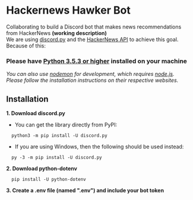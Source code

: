 # Hackernews Hawker Bot

Collaborating to build a Discord bot that makes news recommendations from HackerNews **(working description)**  
We are using [discord.py](https://discordpy.readthedocs.io/en/latest/index.html) and the [HackerNews API](https://github.com/HackerNews/API) to achieve this goal.
Because of this:

### Please have [Python 3.5.3 or higher](https://www.python.org/downloads/) installed on your machine  
  
*You can also use [nodemon](https://nodemon.io/) for development, which requires [node.js](https://nodejs.org/en/).  
Please follow the installation instructions on their respective websites.*

## Installation
**1. Download discord.py**  

  * You can get the library directly from PyPI:
```
  python3 -m pip install -U discord.py
```
  * If you are using Windows, then the following should be used instead:
```
  py -3 -m pip install -U discord.py
```  

**2. Download python-dotenv**
```
  pip install -U python-dotenv
```

**3. Create a .env file (named ".env") and include your bot token**
